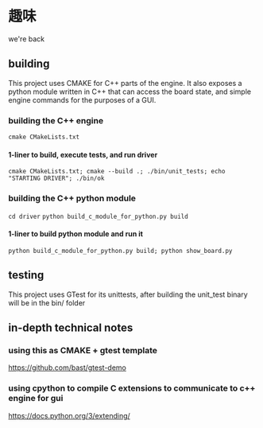 # 趣味
we're back

## building
This project uses CMAKE for C++ parts of the engine. It also exposes a python module written in C++ that can access the board state, and simple engine commands for the purposes of a GUI.

### building the C++ engine
`cmake CMakeLists.txt`

#### 1-liner to build, execute tests, and run driver
`cmake CMakeLists.txt; cmake --build .; ./bin/unit_tests; echo "STARTING DRIVER"; ./bin/ok`

### building the C++ python module
`cd driver`
`python build_c_module_for_python.py build`

#### 1-liner to build python module and run it
`python build_c_module_for_python.py build; python show_board.py`

## testing
This project uses GTest for its unittests, after building the unit_test binary will be in the bin/ folder

## in-depth technical notes
### using this as CMAKE + gtest template
https://github.com/bast/gtest-demo

### using cpython to compile C extensions to communicate to c++ engine for gui
https://docs.python.org/3/extending/